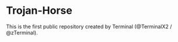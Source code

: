 # Trojan-Horse
This is the first public repository created by Terminal (@TerminalX2 / @zTerminal). 
